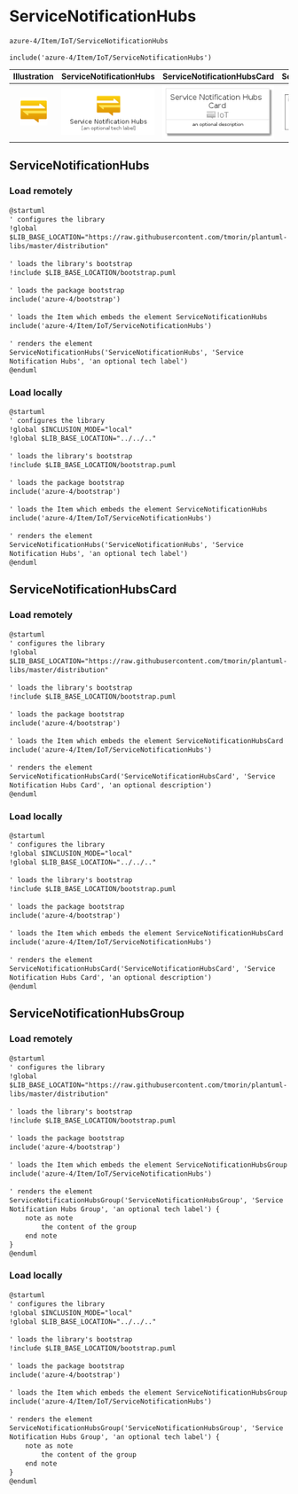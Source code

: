 # ServiceNotificationHubs


```text
azure-4/Item/IoT/ServiceNotificationHubs
```

```text
include('azure-4/Item/IoT/ServiceNotificationHubs')
```



| Illustration | ServiceNotificationHubs | ServiceNotificationHubsCard | ServiceNotificationHubsGroup |
| :---: | :---: | :---: | :---: |
| ![illustration for Illustration](../../../azure-4/Item/IoT/ServiceNotificationHubs.png) | ![illustration for ServiceNotificationHubs](../../../azure-4/Item/IoT/ServiceNotificationHubs.Local.png) | ![illustration for ServiceNotificationHubsCard](../../../azure-4/Item/IoT/ServiceNotificationHubsCard.Local.png) | ![illustration for ServiceNotificationHubsGroup](../../../azure-4/Item/IoT/ServiceNotificationHubsGroup.Local.png) |




## ServiceNotificationHubs

### Load remotely
```plantuml
@startuml
' configures the library
!global $LIB_BASE_LOCATION="https://raw.githubusercontent.com/tmorin/plantuml-libs/master/distribution"

' loads the library's bootstrap
!include $LIB_BASE_LOCATION/bootstrap.puml

' loads the package bootstrap
include('azure-4/bootstrap')

' loads the Item which embeds the element ServiceNotificationHubs
include('azure-4/Item/IoT/ServiceNotificationHubs')

' renders the element
ServiceNotificationHubs('ServiceNotificationHubs', 'Service Notification Hubs', 'an optional tech label')
@enduml
```

### Load locally
```plantuml
@startuml
' configures the library
!global $INCLUSION_MODE="local"
!global $LIB_BASE_LOCATION="../../.."

' loads the library's bootstrap
!include $LIB_BASE_LOCATION/bootstrap.puml

' loads the package bootstrap
include('azure-4/bootstrap')

' loads the Item which embeds the element ServiceNotificationHubs
include('azure-4/Item/IoT/ServiceNotificationHubs')

' renders the element
ServiceNotificationHubs('ServiceNotificationHubs', 'Service Notification Hubs', 'an optional tech label')
@enduml
```

## ServiceNotificationHubsCard

### Load remotely
```plantuml
@startuml
' configures the library
!global $LIB_BASE_LOCATION="https://raw.githubusercontent.com/tmorin/plantuml-libs/master/distribution"

' loads the library's bootstrap
!include $LIB_BASE_LOCATION/bootstrap.puml

' loads the package bootstrap
include('azure-4/bootstrap')

' loads the Item which embeds the element ServiceNotificationHubsCard
include('azure-4/Item/IoT/ServiceNotificationHubs')

' renders the element
ServiceNotificationHubsCard('ServiceNotificationHubsCard', 'Service Notification Hubs Card', 'an optional description')
@enduml
```

### Load locally
```plantuml
@startuml
' configures the library
!global $INCLUSION_MODE="local"
!global $LIB_BASE_LOCATION="../../.."

' loads the library's bootstrap
!include $LIB_BASE_LOCATION/bootstrap.puml

' loads the package bootstrap
include('azure-4/bootstrap')

' loads the Item which embeds the element ServiceNotificationHubsCard
include('azure-4/Item/IoT/ServiceNotificationHubs')

' renders the element
ServiceNotificationHubsCard('ServiceNotificationHubsCard', 'Service Notification Hubs Card', 'an optional description')
@enduml
```

## ServiceNotificationHubsGroup

### Load remotely
```plantuml
@startuml
' configures the library
!global $LIB_BASE_LOCATION="https://raw.githubusercontent.com/tmorin/plantuml-libs/master/distribution"

' loads the library's bootstrap
!include $LIB_BASE_LOCATION/bootstrap.puml

' loads the package bootstrap
include('azure-4/bootstrap')

' loads the Item which embeds the element ServiceNotificationHubsGroup
include('azure-4/Item/IoT/ServiceNotificationHubs')

' renders the element
ServiceNotificationHubsGroup('ServiceNotificationHubsGroup', 'Service Notification Hubs Group', 'an optional tech label') {
    note as note
        the content of the group
    end note
}
@enduml
```

### Load locally
```plantuml
@startuml
' configures the library
!global $INCLUSION_MODE="local"
!global $LIB_BASE_LOCATION="../../.."

' loads the library's bootstrap
!include $LIB_BASE_LOCATION/bootstrap.puml

' loads the package bootstrap
include('azure-4/bootstrap')

' loads the Item which embeds the element ServiceNotificationHubsGroup
include('azure-4/Item/IoT/ServiceNotificationHubs')

' renders the element
ServiceNotificationHubsGroup('ServiceNotificationHubsGroup', 'Service Notification Hubs Group', 'an optional tech label') {
    note as note
        the content of the group
    end note
}
@enduml
```

